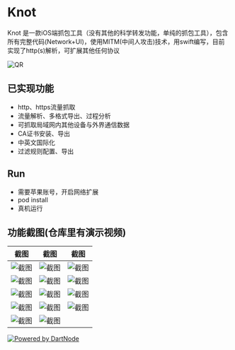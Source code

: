 # Knot
 Knot 是一款iOS端抓包工具（没有其他的科学转发功能，单纯的抓包工具），包含所有完整代码(Network+UI)，使用MITM(中间人攻击)技术，用swift编写，目前实现了http(s)解析，可扩展其他任何协议
 
 ![QR](./screenshots/app_store_qrcode.png)
 
 ## 已实现功能
  - http、https流量抓取
  - 流量解析、多格式导出、过程分析
  - 可抓取局域网内其他设备与外界通信数据
  - CA证书安装、导出
  - 中英文国际化
  - 过滤规则配置、导出
  ## Run
  - 需要苹果账号，开启网络扩展
  - pod install
  - 真机运行
  ## 功能截图(仓库里有演示视频)
  
截图 | 截图 | 截图 
--- |  --- | --- 
![截图](https://s2.ax1x.com/2020/02/11/1ovHtf.png) | ![截图](https://s2.ax1x.com/2020/02/11/1ovo7t.png) | ![截图](https://s2.ax1x.com/2020/02/11/1ovW1e.png) 
![截图](https://s2.ax1x.com/2020/02/11/1ov7AP.png) | ![截图](https://s2.ax1x.com/2020/02/11/1ov5nA.png) | ![截图](https://s2.ax1x.com/2020/02/11/1ovbh8.png)
![截图](https://s2.ax1x.com/2020/02/11/1ovL9S.png) | ![截图](https://s2.ax1x.com/2020/02/11/1ovO1g.png) | ![截图](https://s2.ax1x.com/2020/02/11/1ovXcQ.png)
![截图](https://s2.ax1x.com/2020/02/11/1ovxns.png) | ![截图](https://s2.ax1x.com/2020/02/11/1oxS7q.png) | ![截图](https://s2.ax1x.com/2020/02/11/1ox9A0.png)
![截图](https://s2.ax1x.com/2020/02/11/1oxCNV.png) | ![截图](https://s2.ax1x.com/2020/02/11/1oxPhT.png) |

[![Powered by DartNode](https://dartnode.com/branding/DN-Open-Source-sm.png)](https://dartnode.com "Powered by DartNode - Free VPS for Open Source")

